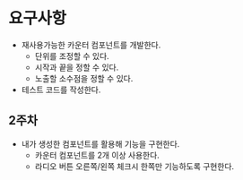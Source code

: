 # 요구사항

- 재사용가능한 카운터 컴포넌트를 개발한다.
  - 단위를 조정할 수 있다.
  - 시작과 끝을 정할 수 있다.
  - 노출할 소수점을 정할 수 있다.
- 테스트 코드를 작성한다.

## 2주차
- 내가 생성한 컴포넌트를 활용해 기능을 구현한다.
  - 카운터 컴포넌트를 2개 이상 사용한다.
  - 라디오 버튼 오른쪽/왼쪽 체크시 한쪽만 기능하도록 구현한다.
